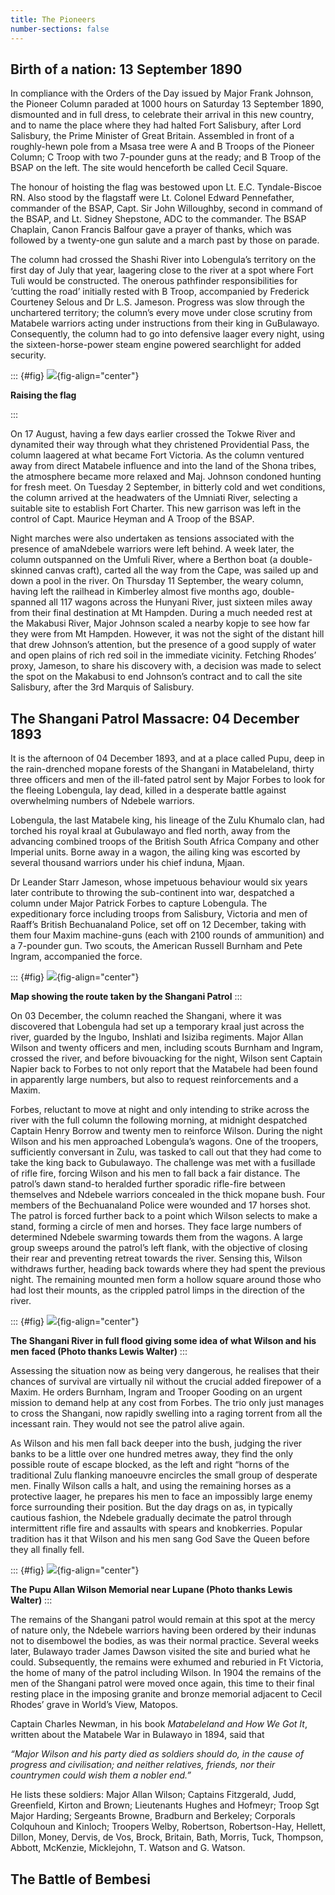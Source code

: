```yaml
---
title: The Pioneers
number-sections: false
---
```


## Birth of a nation: 13 September 1890

In compliance with the Orders of the Day issued by Major Frank Johnson, the Pioneer Column paraded at 1000 hours on Saturday 13 September 1890, dismounted and in full dress, to celebrate their arrival in this new country, and to name the place where they had halted Fort Salisbury, after Lord Salisbury, the Prime Minister of Great Britain. Assembled in front of a roughly-hewn pole from a Msasa tree were A and B Troops of the Pioneer Column; C Troop with two 7-pounder guns at the ready; and B Troop of the BSAP on the left. The site would henceforth be called Cecil Square.

The honour of hoisting the flag was bestowed upon Lt. E.C. Tyndale-Biscoe RN. Also stood by the flagstaff were Lt. Colonel Edward Pennefather, commander of the BSAP, Capt. Sir John Willoughby, second in command of the BSAP, and Lt. Sidney Shepstone, ADC to the commander. The BSAP Chaplain, Canon Francis Balfour gave a prayer of thanks, which was followed by a twenty-one gun salute and a march past by those on parade.

The column had crossed the Shashi River into Lobengula’s territory on the first day of July that year, laagering close to the river at a spot where Fort Tuli would be constructed. The onerous pathfinder responsibilities for ‘cutting the road’ initially rested with B Troop, accompanied by Frederick Courteney Selous and Dr L.S. Jameson. Progress was slow through the unchartered territory; the column’s every move under close scrutiny from Matabele warriors acting under instructions from their king in GuBulawayo. Consequently, the column had to go into defensive laager every night, using the sixteen-horse-power steam engine powered searchlight for added security.

::: {#fig}
![](../images/raise-flag.png){fig-align="center"}

**Raising the flag**

:::

On 17 August, having a few days earlier crossed the Tokwe River and dynamited their way through what they christened Providential Pass, the column laagered at what became Fort Victoria. As the column ventured away from direct Matabele influence and into the land of the Shona tribes, the atmosphere became more relaxed and Maj. Johnson condoned hunting for fresh meet. On Tuesday 2 September, in bitterly cold and wet conditions, the column arrived at the headwaters of the Umniati River, selecting a suitable site to establish Fort Charter. This new garrison was left in the control of Capt. Maurice Heyman and A Troop of the BSAP.

Night marches were also undertaken as tensions associated with the presence of amaNdebele warriors were left behind. A week later, the column outspanned on the Umfuli River, where a Berthon boat (a double-skinned canvas craft), carted all the way from the Cape, was sailed up and down a pool in the river. On Thursday 11 September, the weary column, having left the railhead in Kimberley almost five months ago, double-spanned all 117 wagons across the Hunyani River, just sixteen miles away from their final destination at Mt Hampden. During a much needed rest at the Makabusi River, Major Johnson scaled a nearby kopje to see how far they were from Mt Hampden. However, it was not the sight of the distant hill that drew Johnson’s attention, but the presence of a good supply of water and open plains of rich red soil in the immediate vicinity. Fetching Rhodes’ proxy, Jameson, to share his discovery with, a decision was made to select the spot on the Makabusi to end Johnson’s contract and to call the site Salisbury, after the 3rd Marquis of Salisbury.

## The Shangani Patrol Massacre: 04 December 1893

It is the afternoon of 04 December 1893, and at a place called Pupu, deep in the rain-drenched mopane forests of the Shangani in Matabeleland, thirty three officers and men of the ill-fated patrol sent by Major Forbes to look for the fleeing Lobengula, lay dead, killed in a desperate battle against overwhelming numbers of Ndebele warriors. 

Lobengula, the last Matabele king, his lineage of the Zulu Khumalo clan, had torched his royal kraal at Gubulawayo and fled north, away from the advancing combined troops of the British South Africa Company and other Imperial units. Borne away in a wagon, the ailing king was escorted by several thousand warriors under his chief induna, Mjaan. 

Dr Leander Starr Jameson, whose impetuous behaviour would six years later contribute to throwing the sub-continent into war, despatched a column under Major Patrick Forbes to capture Lobengula. The expeditionary force including troops from Salisbury, Victoria and men of Raaff’s British Bechuanaland Police, set off on 12 December, taking with them four Maxim machine-guns (each with 2100 rounds of ammunition) and a 7-pounder gun. Two scouts, the American Russell Burnham and Pete Ingram, accompanied the force. 

::: {#fig}
![](../images/shangani-map.png){fig-align="center"}

**Map showing the route taken by the Shangani Patrol**
:::

On 03 December, the column reached the Shangani, where it was discovered that Lobengula had set up a temporary kraal just across the river, guarded by the Ingubo, Inshlati and Isiziba regiments. Major Allan Wilson and twenty officers and men, including scouts Burnham and Ingram, crossed the river, and before bivouacking for the night, Wilson sent Captain Napier back to Forbes to not only report that the Matabele had been found in apparently large numbers, but also to request reinforcements and a Maxim. 

Forbes, reluctant to move at night and only intending to strike across the river with the full column the following morning, at midnight despatched Captain Henry Borrow and twenty men to reinforce Wilson. During the night Wilson and his men approached Lobengula’s wagons. One of the troopers, sufficiently conversant in Zulu, was tasked to call out that they had come to take the king back to Gubulawayo. The challenge was met with a fusillade of rifle fire, forcing Wilson and his men to fall back a fair distance. The patrol’s dawn stand-to heralded further sporadic rifle-fire between themselves and Ndebele warriors concealed in the thick mopane bush. Four members of the Bechuanaland Police were wounded and 17 horses shot. The patrol is forced further back to a point which Wilson selects to make a stand, forming a circle of men and horses. They face large numbers of determined Ndebele swarming towards them from the wagons. A large group sweeps around the patrol’s left flank, with the objective of closing their rear and preventing retreat towards the river. Sensing this, Wilson withdraws further, heading back towards where they had spent the previous night. The remaining mounted men form a hollow square around those who had lost their mounts, as the crippled patrol limps in the direction of the river. 

::: {#fig}
![](../images/shangani_flood.png){fig-align="center"}

**The Shangani River in full flood giving some idea of what Wilson and his men faced  (Photo thanks Lewis Walter)**
:::

Assessing the situation now as being very dangerous, he realises that their chances of survival are virtually nil without the crucial added firepower of a Maxim. He orders Burnham, Ingram and Trooper Gooding on an urgent mission to demand help at any cost from Forbes. The trio only just manages to cross the Shangani, now rapidly swelling into a raging torrent from all the incessant rain. They would not see the patrol alive again.

As Wilson and his men fall back deeper into the bush, judging the river banks to be a little over one hundred metres away, they find the only possible route of escape blocked, as the left and right “horns of the traditional Zulu flanking manoeuvre encircles the small group of desperate men. Finally Wilson calls a halt, and using the remaining horses as a protective laager, he prepares his men to face an impossibly large enemy force surrounding their position. But the day drags on as, in typically cautious fashion, the Ndebele gradually decimate the patrol through intermittent rifle fire and assaults with spears and knobkerries. Popular tradition has it that Wilson and his men sang God Save the Queen before they all finally fell.

::: {#fig}
![](../images/pupu_memorial.png){fig-align="center"}

**The Pupu Allan Wilson Memorial near Lupane (Photo thanks Lewis Walter)**
:::

The remains of the Shangani patrol would remain at this spot at the mercy of nature only, the Ndebele warriors having been ordered by their indunas not to disembowel the bodies, as was their normal practice. Several weeks later, Bulawayo trader James Dawson visited the site and buried what he could. Subsequently, the remains were exhumed and reburied in Ft Victoria, the home of many of the patrol including Wilson. In 1904 the remains of the men of the Shangani patrol were moved once again, this time to their final resting place in the imposing granite and bronze memorial adjacent to Cecil Rhodes’ grave in World’s View, Matopos.

Captain Charles Newman, in his book *Matabeleland and How We Got It*, written about the Matabele War in Bulawayo in 1894, said that

*“Major Wilson and his party died as soldiers should do, in the cause of progress and civilisation; and neither relatives, friends, nor their countrymen could wish them a nobler end.”*

He lists these soldiers: Major Allan Wilson; Captains Fitzgerald, Judd, Greenfield, Kirton and Brown; Lieutenants Hughes and Hofmeyr; Troop Sgt Major Harding; Sergeants Browne, Bradburn and Berkeley; Corporals Colquhoun and Kinloch; Troopers Welby, Robertson, Robertson-Hay, Hellett, Dillon, Money, Dervis, de Vos, Brock, Britain, Bath, Morris, Tuck, Thompson, Abbott, McKenzie, Micklejohn, T. Watson and G. Watson.

## The Battle of Bembesi